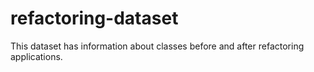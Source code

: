 # refactoring-dataset
This dataset has information about classes before and after refactoring applications.

